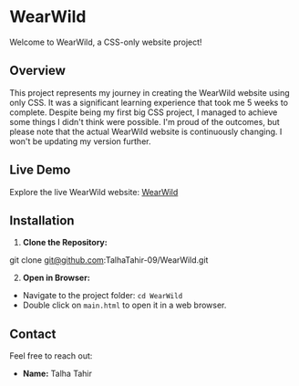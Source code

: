 # WearWild

Welcome to WearWild, a CSS-only website project!

## Overview

This project represents my journey in creating the WearWild website using only CSS. It was a significant learning experience that took me 5 weeks to complete. Despite being my first big CSS project, I managed to achieve some things I didn't think were possible. I'm proud of the outcomes, but please note that the actual WearWild website is continuously changing. I won't be updating my version further.

## Live Demo

Explore the live WearWild website: [WearWild](https://wearewild.com/)

## Installation

1. **Clone the Repository:**

git clone git@github.com:TalhaTahir-09/WearWild.git

2. **Open in Browser:**
- Navigate to the project folder: `cd WearWild`
- Double click on `main.html` to open it in a web browser.

## Contact

Feel free to reach out:

- **Name:** Talha Tahir

